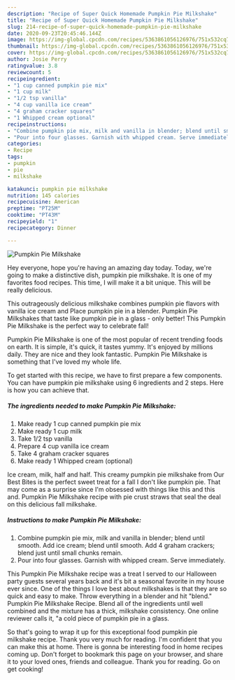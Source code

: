 ```yaml
---
description: "Recipe of Super Quick Homemade Pumpkin Pie Milkshake"
title: "Recipe of Super Quick Homemade Pumpkin Pie Milkshake"
slug: 214-recipe-of-super-quick-homemade-pumpkin-pie-milkshake
date: 2020-09-23T20:45:46.144Z
image: https://img-global.cpcdn.com/recipes/5363861056126976/751x532cq70/pumpkin-pie-milkshake-recipe-main-photo.jpg
thumbnail: https://img-global.cpcdn.com/recipes/5363861056126976/751x532cq70/pumpkin-pie-milkshake-recipe-main-photo.jpg
cover: https://img-global.cpcdn.com/recipes/5363861056126976/751x532cq70/pumpkin-pie-milkshake-recipe-main-photo.jpg
author: Josie Perry
ratingvalue: 3.8
reviewcount: 5
recipeingredient:
- "1 cup canned pumpkin pie mix"
- "1 cup milk"
- "1/2 tsp vanilla"
- "4 cup vanilla ice cream"
- "4 graham cracker squares"
- "1 Whipped cream optional"
recipeinstructions:
- "Combine pumpkin pie mix, milk and vanilla in blender; blend until smooth. Add ice cream; blend until smooth. Add 4 graham crackers; blend just until small chunks remain."
- "Pour into four glasses. Garnish with whipped cream. Serve immediately."
categories:
- Recipe
tags:
- pumpkin
- pie
- milkshake

katakunci: pumpkin pie milkshake 
nutrition: 145 calories
recipecuisine: American
preptime: "PT25M"
cooktime: "PT43M"
recipeyield: "1"
recipecategory: Dinner

---
```



![Pumpkin Pie Milkshake](https://img-global.cpcdn.com/recipes/5363861056126976/751x532cq70/pumpkin-pie-milkshake-recipe-main-photo.jpg)

Hey everyone, hope you're having an amazing day today. Today, we're going to make a distinctive dish, pumpkin pie milkshake. It is one of my favorites food recipes. This time, I will make it a bit unique. This will be really delicious.

This outrageously delicious milkshake combines pumpkin pie flavors with vanilla ice cream and Place pumpkin pie in a blender. Pumpkin Pie Milkshakes that taste like pumpkin pie in a glass - only better! This Pumpkin Pie Milkshake is the perfect way to celebrate fall!

Pumpkin Pie Milkshake is one of the most popular of recent trending foods on earth. It is simple, it's quick, it tastes yummy. It's enjoyed by millions daily. They are nice and they look fantastic. Pumpkin Pie Milkshake is something that I've loved my whole life.


To get started with this recipe, we have to first prepare a few components. You can have pumpkin pie milkshake using 6 ingredients and 2 steps. Here is how you can achieve that.

<!--inarticleads1-->

##### The ingredients needed to make Pumpkin Pie Milkshake:

1. Make ready 1 cup canned pumpkin pie mix
1. Make ready 1 cup milk
1. Take 1/2 tsp vanilla
1. Prepare 4 cup vanilla ice cream
1. Take 4 graham cracker squares
1. Make ready 1 Whipped cream (optional)


Ice cream, milk, half and half. This creamy pumpkin pie milkshake from Our Best Bites is the perfect sweet treat for a fall I don&#39;t like pumpkin pie. That may come as a surprise since I&#39;m obsessed with things like this and this and. Pumpkin Pie Milkshake recipe with pie crust straws that seal the deal on this delicious fall milkshake. 

<!--inarticleads2-->

##### Instructions to make Pumpkin Pie Milkshake:

1. Combine pumpkin pie mix, milk and vanilla in blender; blend until smooth. Add ice cream; blend until smooth. Add 4 graham crackers; blend just until small chunks remain.
1. Pour into four glasses. Garnish with whipped cream. Serve immediately.


This Pumpkin Pie Milkshake recipe was a treat I served to our Halloween party guests several years back and it&#39;s bit a seasonal favorite in my house ever since. One of the things I love best about milkshakes is that they are so quick and easy to make. Throw everything in a blender and hit &#34;blend.&#34; Pumpkin Pie Milkshake Recipe. Blend all of the ingredients until well combined and the mixture has a thick, milkshake consistency. One online reviewer calls it, &#34;a cold piece of pumpkin pie in a glass. 

So that's going to wrap it up for this exceptional food pumpkin pie milkshake recipe. Thank you very much for reading. I'm confident that you can make this at home. There is gonna be interesting food in home recipes coming up. Don't forget to bookmark this page on your browser, and share it to your loved ones, friends and colleague. Thank you for reading. Go on get cooking!
